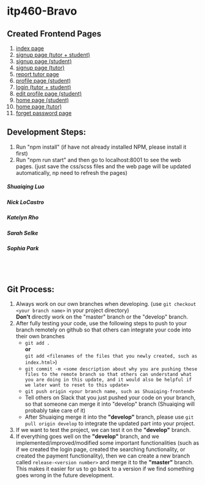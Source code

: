 # itp460-Bravo

## Created Frontend Pages
1. [index page](http://www.joinme.us/test_bravo/)
2. [signup page (tutor + student)](http://www.joinme.us/test_bravo/signup_user.html)
3. [signup page (student)](http://www.joinme.us/test_bravo/signup_student.html)
4. [signup page (tutor)](http://www.joinme.us/test_bravo/signup_tutor.html)
5. [report tutor page](http://www.joinme.us/test_bravo/report_tutor.html)
6. [profile page (student)](http://www.joinme.us/test_bravo/profile_student.html)
7. [login (tutor + student)](http://www.joinme.us/test_bravo/login.html)
8. [edit profile page (student)](http://www.joinme.us/test_bravo/edit_profile_student.html)
9. [home page (student)](http://www.joinme.us/test_bravo/home_student.html)
10. [home page (tutor)](http://www.joinme.us/test_bravo/home_tutor.html)
11. [forget password page](http://www.joinme.us/test_bravo/forget_password.html)



## Development Steps:
1. Run "npm install" (if have not already installed NPM, please install it first)
2. Run "npm run start" and then go to localhost:8001 to see the web pages. (just save the css/scss files and the web page will be updated automatically, np need to refresh the pages)

##### Shuaiqing Luo

##### Nick LoCastro

##### Katelyn Rho

##### Sarah Selke

##### Sophia Park

<br /><br />

## Git Process:
1. Always work on our own branches when developing. (use ```git checkout <your branch name>``` in your project directory)<br /> 
    **Don't** directly work on the "master" branch or the "develop" branch.
2. After fully testing your code, use the following steps to push to your branch remotely on github so that others can integrate your code into their own branches
    - ```git add .``` 
    <br />**or**
     <br /> ```git add <filenames of the files that you newly created, such as index.html>```)
    - ```git commit -m <some description about why you are pushing these files to the remote branch so that others can understand what you are doing in this update, and it would also be helpful if we later want to reset to this update>```
    - ```git push origin <your branch name, such as Shuaiqing-frontend>```
    - Tell others on Slack that you just pushed your code on your branch, so that someone can merge it into "develop" branch (Shuaiqing will probably take care of it)
    - After Shuaiqing merge it into the **"develop"** branch, please use ```git pull origin develop``` to integrate the updated part into your project.
3. If we want to test the project, we can test it on the **"develop"** branch. 
4. If everything goes well on the **"develop"** branch, and we implemented/improved/modified some important functionalities (such as if we created the login page, created the searching functionality, or created the payment functionality), then we can create a new branch called ```release-<version number>``` and merge it to the **"master"** branch. This makes it easier for us to go back to a version if we find something goes wrong in the future development.

